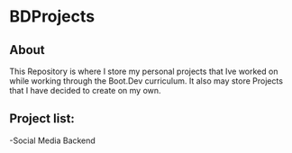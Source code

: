 # BDProjects

## About
This Repository is where I store my personal projects that Ive worked on while working through the Boot.Dev curriculum. It also may store Projects that I have decided to create on my own.

## Project list:
-Social Media Backend
